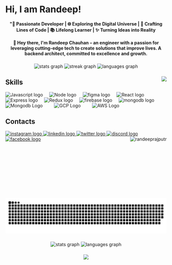 
# Hi, I am Randeep!


<h4 align="center">"🚀 Passionate Developer | 🌐 Exploring the Digital Universe | 🎨 Crafting Lines of Code | 📚 Lifelong Learner | ✨ Turning Ideas into Reality <br><br>👋 Hey there, I'm Randeep Chauhan – an engineer with a passion for leveraging cutting-edge tech to create solutions that improve lives. A backend architect, committed to excellence and growth.</h4>

###

<div align="center">
  <img src="https://github-readme-stats.vercel.app/api?username=randeeprajputr&hide_title=false&hide_rank=false&show_icons=true&include_all_commits=true&count_private=true&disable_animations=false&theme=dracula&locale=en&hide_border=false" height="150" alt="stats graph"  />
  <img src="https://streak-stats.demolab.com?user=randeeprajputr&locale=en&mode=daily&theme=dracula&hide_border=false&border_radius=5" height="150" alt="streak graph"  />
  <img src="https://github-readme-stats.vercel.app/api/top-langs?username=randeeprajputr&locale=en&hide_title=false&layout=compact&card_width=320&langs_count=5&theme=dracula&hide_border=false" height="150" alt="languages graph"  />
</div>

###

<img align="right" height="150" src="https://media.tenor.com/m4efEpqniOkAAAAi/stud-munda-stud.gif"  />

## Skills

<div align="left">

  <img src="https://upload.wikimedia.org/wikipedia/commons/thumb/6/6a/JavaScript-logo.png/768px-JavaScript-logo.png" height="30" alt="Javascript logo"  />
  <img width="12" />
  <img src="https://upload.wikimedia.org/wikipedia/commons/thumb/d/d9/Node.js_logo.svg/2560px-Node.js_logo.svg.png" height="30" alt="Node logo"  />
  <img width="12" />
  <img src="https://cdn.jsdelivr.net/gh/devicons/devicon/icons/figma/figma-original.svg" height="30" alt="figma logo"  />
  <img width="12" />
  <img src="https://cdn4.iconfinder.com/data/icons/logos-3/600/React.js_logo-512.png" height="30" alt="React logo"  />
  <img width="12" />
  <img src="https://encrypted-tbn0.gstatic.com/images?q=tbn:ANd9GcTjKly8tt_qDf8h0wuxjMVEoUutgAxAV3Hxv8MdUNYS8A&s" height="30" alt="Express logo"  />
  <img width="12" />
  <img src="https://raw.githubusercontent.com/reduxjs/redux/master/logo/logo.png" height="30" alt="Redux logo"  />
  <img width="12" />
  <img src="https://cdn.jsdelivr.net/gh/devicons/devicon/icons/firebase/firebase-plain.svg" height="30" alt="firebase logo"  />
  <img width="12" />
  <img src="https://upload.wikimedia.org/wikipedia/commons/thumb/9/93/MongoDB_Logo.svg/2560px-MongoDB_Logo.svg.png" height="30" alt="mongodb logo"  />
  <img width="12" />
  <img src="https://upload.wikimedia.org/wikipedia/labs/8/8e/Mysql_logo.png" height="30" alt="Mongodb Logo"/>
  <img width="12" />
  <img width="12" />
  <img src="https://static-00.iconduck.com/assets.00/google-cloud-icon-2048x1646-7admxejz.png" height="30" alt="GCP Logo"/>
  <img width="12" />
  <img width="12" />
  <img src="https://upload.wikimedia.org/wikipedia/commons/thumb/9/93/Amazon_Web_Services_Logo.svg/1280px-Amazon_Web_Services_Logo.svg.png" height="30" alt="AWS Logo"/>
  <img width="12" />
</div>

## Contacts

<div align="left">
  <a href="https://www.instagram.com/randeeprajputra/" target="_blank">
    <img src="https://img.shields.io/static/v1?message=Instagram&logo=instagram&label=&color=E4405F&logoColor=white&labelColor=&style=for-the-badge" height="35" alt="instagram logo"  />
  </a>
  <a href="https://www.linkedin.com/in/randeeprajputr/" target="_blank">
    <img src="https://img.shields.io/static/v1?message=LinkedIn&logo=linkedin&label=&color=0077B5&logoColor=white&labelColor=&style=for-the-badge" height="35" alt="linkedin logo"  />
  </a>
  <a href="https://twitter.com/randeeprajputr" target="_blank">
    <img src="https://img.shields.io/static/v1?message=Twitter&logo=twitter&label=&color=1DA1F2&logoColor=white&labelColor=&style=for-the-badge" height="35" alt="twitter logo"  />
  </a>
  <a href="https://discord.com/channels/@.quantmhill" target="_blank">
    <img src="https://img.shields.io/static/v1?message=Discord&logo=discord&label=&color=7289DA&logoColor=white&labelColor=&style=for-the-badge" height="35" alt="discord logo"  />
  </a>
  <a href="https://www.facebook.com/randeepsingh.rajput.5245" target="_blank">
    <img src="https://img.shields.io/static/v1?message=Facebook&logo=facebook&label=&color=1877F2&logoColor=white&labelColor=&style=for-the-badge" height="35" alt="facebook logo"  />
     <img align="right" height="180em" alt="randeeprajputr" src="https://media.giphy.com/media/l44Qqz6gO6JiVV3pu/giphy.gif">
  </a>
</div>

###

<br clear="both">

 ![Snake animation](https://github.com/randeeprajputr/randeeprajputr/blob/output/github-contribution-grid-snake.svg)

###

<div align="center">
  <img src="https://github-readme-stats.vercel.app/api?username=randeeprajputr&hide_title=false&hide_rank=false&show_icons=true&include_all_commits=true&count_private=true&disable_animations=false&theme=dracula&locale=en&hide_border=false&order=1" height="150" alt="stats graph"  />
  <img src="https://github-readme-stats.vercel.app/api/top-langs?username=randeeprajputr&locale=en&hide_title=false&layout=compact&card_width=320&langs_count=5&theme=dracula&hide_border=false&order=2" height="150" alt="languages graph"  />
</div>

###

<div align="center">
  <img src="https://profile-counter.glitch.me/randeeprajputr/count.svg?"  />
</div>

###
